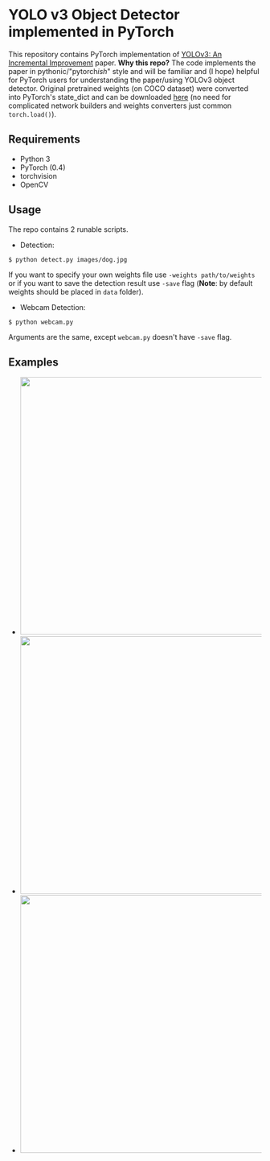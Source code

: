 # YOLO v3 Object Detector implemented in PyTorch
This repository contains PyTorch implementation of [YOLOv3: An Incremental Improvement](https://pjreddie.com/media/files/papers/YOLOv3.pdf) paper.
__Why this repo?__ The code implements the paper in pythonic/"pytorch*ish*" style and will be familiar and (I hope) helpful for PyTorch users for understanding the paper/using YOLOv3 object detector. Original pretrained weights (on COCO dataset) were converted into PyTorch's state_dict and can be downloaded [here](https://www.dropbox.com/s/6rd0392l3psmm10/yolo3_weights.pth.zip?dl=0) (no need for complicated network builders and weights converters just common `torch.load()`).

## Requirements
- Python 3
- PyTorch (0.4)
- torchvision
- OpenCV



## Usage
The repo contains 2 runable scripts.
- Detection:
```
$ python detect.py images/dog.jpg
```
If you want to specify your own weights file use `-weights path/to/weights` or if you want to save the detection result use `-save` flag (__Note__: by default weights should be placed in `data` folder).

- Webcam Detection:
```
$ python webcam.py
```
Arguments are the same, except `webcam.py` doesn't have `-save` flag.

## Examples
- <img src="https://github.com/mmalotin/pytorch-yolov3/blob/master/predictions/city_prediction.jpg?raw=true" width="800" height="512">

- <img src="https://github.com/mmalotin/pytorch-yolov3/blob/master/predictions/traffic_prediction.jpg?raw=true" width="512" height="512">

- <img src="https://github.com/mmalotin/pytorch-yolov3/blob/master/predictions/dog_prediction.jpg?raw=true" width="612" height="512">
